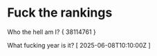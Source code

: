 # Fuck the rankings

Who the hell am I?
{ 38114761 }

What fucking year is it?
[ 2025-06-08T10:10:00Z ]
